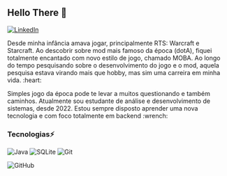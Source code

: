 ## Hello There :wave: 

[![LinkedIn](https://img.shields.io/badge/linkedin-%230077B5.svg?style=for-the-badge&logo=linkedin&logoColor=white&)](https://www.linkedin.com/in/brendoviegasy)

<p>Desde minha infância amava jogar, principalmente RTS: Warcraft e Starcraft. Ao descobrir sobre mod mais famoso da época (dotA), fiquei totalmente encantado com novo estilo de jogo, chamado MOBA. Ao longo do tempo pesquisando sobre o desenvolvimento do jogo e o mod, aquela pesquisa estava virando mais que hobby, mas sim uma carreira em minha vida. :heart:</p>

<p>Simples jogo da época pode te levar a muitos questionando e também caminhos. Atualmente sou estudante de análise e desenvolvimento de sistemas, desde 2022. Estou sempre disposto aprender uma nova tecnologia e com foco totalmente em backend :wrench:</p>

### Tecnologias:zap:
![Java](https://img.shields.io/badge/java-%23ED8B00.svg?style=for-the-badge&logo=java&logoColor=white)
![SQLite](https://img.shields.io/badge/sqlite-%2307405e.svg?style=for-the-badge&logo=sqlite&logoColor=white)
![Git](https://img.shields.io/badge/git-%23F05033.svg?style=for-the-badge&logo=git&logoColor=white)

![GitHub](https://github-readme-stats.vercel.app/api?username=brendoviegass&show_icons=true&theme=react)
